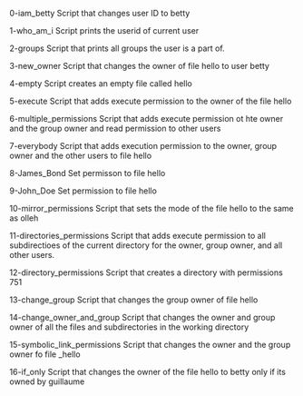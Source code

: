 0-iam_betty
	Script that changes user ID to betty

1-who_am_i
	Script prints the userid of current user

2-groups
	Script that prints all groups the user is a part of.

3-new_owner
	Script that changes the owner of file hello to user betty

4-empty
	Script creates an empty file called hello

5-execute
	Script that adds execute permission to the owner of the file hello

6-multiple_permissions
	Script that adds execute permission ot hte owner and the group owner and read permission to other users

7-everybody
	Script that adds execution permission to the owner, group owner and the other users to file hello

8-James_Bond
	Set permisson to file hello

9-John_Doe
	Set permission to file hello

10-mirror_permissions
	Script that sets the mode of the file hello to the same as olleh

11-directories_permissions
	Script that adds execute permission to all subdirectioes of the current directory for the owner, group owner, and all other users.

12-directory_permissions
	Script that creates a directory with permissions 751

13-change_group
	Script that changes the group owner of file hello

14-change_owner_and_group
	Script that changes the owner and group owner of all the files and subdirectories in the working directory

15-symbolic_link_permissions
	Script that changes the owner and the group owner fo file _hello

16-if_only
	Script that changes the owner of the file hello to betty only if its owned by guillaume

	